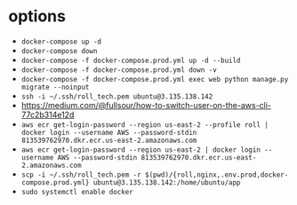 # options
* `docker-compose up -d`
* `docker-compose down`
* `docker-compose -f docker-compose.prod.yml up -d --build`
* `docker-compose -f docker-compose.prod.yml down -v`
* `docker-compose -f docker-compose.prod.yml exec web python manage.py migrate --noinput`
* `ssh -i ~/.ssh/roll_tech.pem ubuntu@3.135.138.142`
* https://medium.com/@fullsour/how-to-switch-user-on-the-aws-cli-77c2b314e12d
* `aws ecr get-login-password --region us-east-2 --profile roll | docker login --username AWS --password-stdin 813539762970.dkr.ecr.us-east-2.amazonaws.com`
* `aws ecr get-login-password --region us-east-2 | docker login --username AWS --password-stdin 813539762970.dkr.ecr.us-east-2.amazonaws.com`
* `scp -i ~/.ssh/roll_tech.pem -r $(pwd)/{roll,nginx,.env.prod,docker-compose.prod.yml} ubuntu@3.135.138.142:/home/ubuntu/app`
* `sudo systemctl enable docker`
